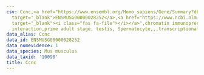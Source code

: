 ```yaml
---
csv: Ccnc,<a href="https://www.ensembl.org/Homo_sapiens/Gene/Summary?db=core;g=ENSMUSG00000028252"
  target="_blank">ENSMUSG00000028252</a>,<a href="https://www.ncbi.nlm.nih.gov/pubmed/25450459"
  target="_blank"><i class="fas fa-file"></i></a>",chromatin immunoprecipitation assay,direct
  interaction,prime adult stage, testis, Spermatocyte,,,transcriptional regulation,
data_alias: Ccnc
data_id: ENSMUSG00000028252
data_numevidence: 1
data_species: Mus musculus
data_taxid: '10090'
title: Ccnc
---
```

